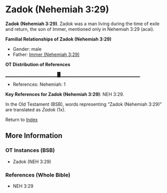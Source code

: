 # Zadok (Nehemiah 3:29)
**Zadok (Nehemiah 3:29)**. 
Zadok was a man living during the time of exile and return, the son of Immer, mentioned only in Nehemiah 3:29 (acai). 




**Familial Relationships of Zadok (Nehemiah 3:29)**


* Gender: male
* Father: [Immer (Nehemiah 3:29)](Immer.3.md)


**OT Distribution of References**

▁▁▁▁▁▁▁▁▁▁▁▁▁▁▁█▁▁▁▁▁▁▁▁▁▁▁▁▁▁▁▁▁▁▁▁▁▁▁
* References: Nehemiah: 1



**Key References for Zadok (Nehemiah 3:29)**: 
NEH 3:29. 


In the Old Testament (BSB), words representing “Zadok (Nehemiah 3:29)” are translated as 
*Zadok* (1x). 




Return to [Index](00-Index.md)

## More Information

### OT Instances (BSB)

* Zadok (NEH 3:29)



### References (Whole Bible)

* NEH 3:29



